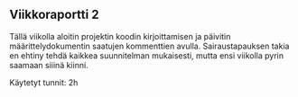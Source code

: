 ## Viikkoraportti 2

Tällä viikolla aloitin projektin koodin kirjoittamisen ja päivitin määrittelydokumentin saatujen kommenttien avulla. Sairaustapauksen takia en ehtiny tehdä kaikkea suunnitelman mukaisesti, mutta ensi viikolla pyrin saamaan siiinä kiinni. 

Käytetyt tunnit: 2h
